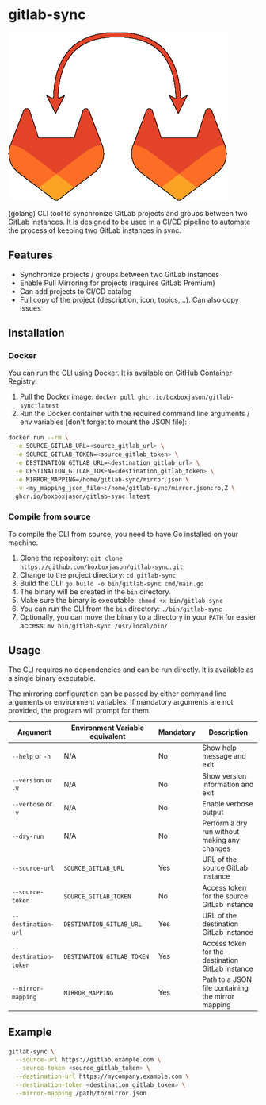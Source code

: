 # gitlab-sync

![gitlab-sync logo](./assets/gitlab-sync.png)

(golang) CLI tool to synchronize GitLab projects and groups between two GitLab instances.
It is designed to be used in a CI/CD pipeline to automate the process of keeping two GitLab instances in sync.

## Features

- Synchronize projects / groups between two GitLab instances
- Enable Pull Mirroring for projects (requires GitLab Premium)
- Can add projects to CI/CD catalog
- Full copy of the project (description, icon, topics,...). Can also copy issues

## Installation

### Docker

You can run the CLI using Docker. It is available on GitHub Container Registry.

1. Pull the Docker image: `docker pull ghcr.io/boxboxjason/gitlab-sync:latest`
2. Run the Docker container with the required command line arguments / env variables (don't forget to mount the JSON file):
```bash
docker run --rm \
  -e SOURCE_GITLAB_URL=<source_gitlab_url> \
  -e SOURCE_GITLAB_TOKEN=<source_gitlab_token> \
  -e DESTINATION_GITLAB_URL=<destination_gitlab_url> \
  -e DESTINATION_GITLAB_TOKEN=<destination_gitlab_token> \
  -e MIRROR_MAPPING=/home/gitlab-sync/mirror.json \
  -v <my_mapping_json_file>:/home/gitlab-sync/mirror.json:ro,Z \
  ghcr.io/boxboxjason/gitlab-sync:latest
```

### Compile from source

To compile the CLI from source, you need to have Go installed on your machine.

1. Clone the repository: `git clone https://github.com/boxboxjason/gitlab-sync.git`
2. Change to the project directory: `cd gitlab-sync`
3. Build the CLI: `go build -o bin/gitlab-sync cmd/main.go`
4. The binary will be created in the `bin` directory.
5. Make sure the binary is executable: `chmod +x bin/gitlab-sync`
6. You can run the CLI from the `bin` directory: `./bin/gitlab-sync`
7. Optionally, you can move the binary to a directory in your `PATH` for easier access: `mv bin/gitlab-sync /usr/local/bin/`

## Usage

The CLI requires no dependencies and can be run directly. It is available as a single binary executable.

The mirroring configuration can be passed by either command line arguments or environment variables.
If mandatory arguments are not provided, the program will prompt for them.

| Argument | Environment Variable equivalent | Mandatory | Description |
|----------|-------------------------------|-----------|-------------|
| `--help` or `-h` | N/A | No | Show help message and exit |
| `--version` or `-V` | N/A | No | Show version information and exit |
| `--verbose` or `-v` | N/A | No | Enable verbose output |
| `--dry-run` | N/A | No | Perform a dry run without making any changes |
| `--source-url` | `SOURCE_GITLAB_URL` | Yes | URL of the source GitLab instance |
| `--source-token` | `SOURCE_GITLAB_TOKEN` | No | Access token for the source GitLab instance |
| `--destination-url` | `DESTINATION_GITLAB_URL` | Yes | URL of the destination GitLab instance |
| `--destination-token` | `DESTINATION_GITLAB_TOKEN` | Yes | Access token for the destination GitLab instance |
| `--mirror-mapping` | `MIRROR_MAPPING` | Yes | Path to a JSON file containing the mirror mapping |

## Example

```bash
gitlab-sync \
  --source-url https://gitlab.example.com \
  --source-token <source_gitlab_token> \
  --destination-url https://mycompany.example.com \
  --destination-token <destination_gitlab_token> \
  --mirror-mapping /path/to/mirror.json
```
